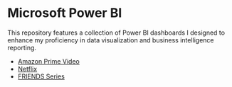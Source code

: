 # Microsoft Power BI
This repository features a collection of Power BI dashboards I designed to enhance my proficiency in data visualization and business intelligence reporting.

- [Amazon Prime Video](https://app.powerbi.com/view?r=eyJrIjoiMjM1NDg1MjgtNmQ3NC00YzQxLWI3MWItMGQ2YTM4ZWRhNjVlIiwidCI6IjRkYTk4NTcxLWRjZWEtNDgzOS04ZmIxLTBiZGQ1ZGM5NjlmOSIsImMiOjEwfQ%3D%3D)
- [Netflix](https://app.powerbi.com/view?r=eyJrIjoiY2I5N2Q0OWUtYTFmZi00Y2IyLWFjNGMtNWVlOWExMjdkYzU5IiwidCI6IjRkYTk4NTcxLWRjZWEtNDgzOS04ZmIxLTBiZGQ1ZGM5NjlmOSIsImMiOjEwfQ%3D%3D)
- [FRIENDS Series](https://app.powerbi.com/view?r=eyJrIjoiOGU1NmM0YmQtZmY4YS00YWFiLWFmM2EtYjg2NjUyM2YxZWVlIiwidCI6IjRkYTk4NTcxLWRjZWEtNDgzOS04ZmIxLTBiZGQ1ZGM5NjlmOSIsImMiOjEwfQ%3D%3D)
